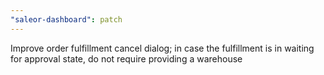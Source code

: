 ```yaml
---
"saleor-dashboard": patch
---
```


Improve order fulfillment cancel dialog; in case the fulfillment is in waiting for approval state, do not require providing a warehouse
